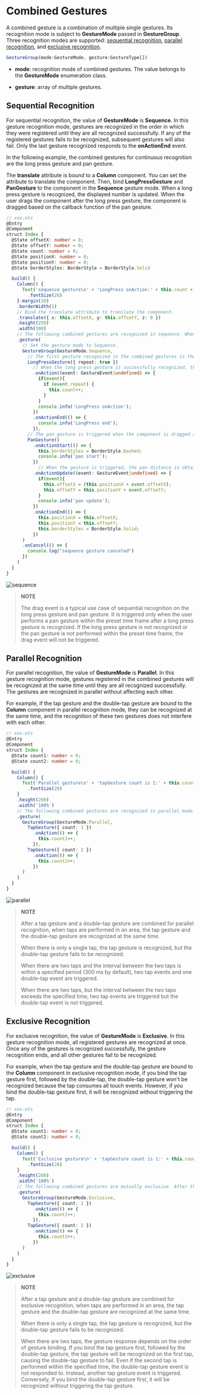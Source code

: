 # Combined Gestures


A combined gesture is a combination of multiple single gestures. Its recognition mode is subject to **GestureMode** passed in **GestureGroup**. Three recognition modes are supported: [sequential recognition](#sequential-recognition), [parallel recognition](#parallel-recognition), and [exclusive recognition](#exclusive-recognition).

```ts
GestureGroup(mode:GestureMode, gesture:GestureType[])
```


- **mode**: recognition mode of combined gestures. The value belongs to the **GestureMode** enumeration class.

- **gesture**: array of multiple gestures.


## Sequential Recognition

For sequential recognition, the value of **GestureMode** is **Sequence**. In this gesture recognition mode, gestures are recognized in the order in which they were registered until they are all recognized successfully. If any of the registered gestures fails to be recognized, subsequent gestures will also fail. Only the last gesture recognized responds to the **onActionEnd** event.

In the following example, the combined gestures for continuous recognition are the long press gesture and pan gesture.

The **translate** attribute is bound to a **Column** component. You can set the attribute to translate the component. Then, bind **LongPressGesture** and **PanGesture** to the component in the **Sequence** gesture mode. When a long press gesture is recognized, the displayed number is updated. When the user drags the component after the long press gesture, the component is dragged based on the callback function of the pan gesture.

```ts
// xxx.ets
@Entry
@Component
struct Index {
  @State offsetX: number = 0;
  @State offsetY: number = 0;
  @State count: number = 0;
  @State positionX: number = 0;
  @State positionY: number = 0;
  @State borderStyles: BorderStyle = BorderStyle.Solid

  build() {
    Column() {
      Text('sequence gesture\n' + 'LongPress onAction:' + this.count + '\nPanGesture offset:\nX: ' + this.offsetX + '\n' + 'Y: ' + this.offsetY)
        .fontSize(28)
    }.margin(10)
    .borderWidth(1)
    // Bind the translate attribute to translate the component.
    .translate({ x: this.offsetX, y: this.offsetY, z: 0 })
    .height(250)
    .width(300)
    // The following combined gestures are recognized in sequence. When the long press gesture event is not triggered correctly, the pan gesture event is not triggered.
    .gesture(
      // Set the gesture mode to Sequence.
      GestureGroup(GestureMode.Sequence,
        // The first gesture recognized in the combined gestures is the long press gesture, which can be responded to for multiple times.
        LongPressGesture({ repeat: true })
          // When the long press gesture is successfully recognized, the value of count displayed on the Text component increments.
          .onAction((event: GestureEvent|undefined) => {
            if(event){
              if (event.repeat) {
                this.count++;
              }
            }
            console.info('LongPress onAction');
          })
          .onActionEnd(() => {
            console.info('LongPress end');
          }),
        // The pan gesture is triggered when the component is dragged after the long press gesture is recognized.
        PanGesture()
          .onActionStart(() => {
            this.borderStyles = BorderStyle.Dashed;
            console.info('pan start');
          })
            // When the gesture is triggered, the pan distance is obtained based on the callback, and the displacement distance of the component is modified. In this way, the component is translated.
          .onActionUpdate((event: GestureEvent|undefined) => {
            if(event){
              this.offsetX = (this.positionX + event.offsetX);
              this.offsetY = this.positionY + event.offsetY;
            }
            console.info('pan update');
          })
          .onActionEnd(() => {
            this.positionX = this.offsetX;
            this.positionY = this.offsetY;
            this.borderStyles = BorderStyle.Solid;
          })
      )
      .onCancel(() => {
        console.log("sequence gesture canceled")
      })
    )
  }
}
```


![sequence](figures/sequence.gif)


>**NOTE**
>
>The drag event is a typical use case of sequential recognition on the long press gesture and pan gesture. It is triggered only when the user performs a pan gesture within the preset time frame after a long press gesture is recognized. If the long press gesture is not recognized or the pan gesture is not performed within the preset time frame, the drag event will not be triggered.


## Parallel Recognition

For parallel recognition, the value of **GestureMode** is **Parallel**. In this gesture recognition mode, gestures registered in the combined gestures will be recognized at the same time until they are all recognized successfully. The gestures are recognized in parallel without affecting each other.

For example, if the tap gesture and the double-tap gesture are bound to the **Column** component in parallel recognition mode, they can be recognized at the same time, and the recognition of these two gestures does not interfere with each other. 

```ts
// xxx.ets
@Entry
@Component
struct Index {
  @State count1: number = 0;
  @State count2: number = 0;

  build() {
    Column() {
      Text('Parallel gesture\n' + 'tapGesture count is 1:' + this.count1 + '\ntapGesture count is 2:' + this.count2 + '\n')
        .fontSize(28)
    }
    .height(200)
    .width('100%')
    // The following combined gestures are recognized in parallel mode. After a tap gesture is recognized successfully, if another tap gesture is recognized within the specified time frame, a double-tap gesture will also be recognized.
    .gesture(
      GestureGroup(GestureMode.Parallel,
        TapGesture({ count: 1 })
          .onAction(() => {
            this.count1++;
          }),
        TapGesture({ count: 2 })
          .onAction(() => {
            this.count2++;
          })
      )
    )
  }
}
```


![parallel](figures/parallel.gif)


>**NOTE**
>
>After a tap gesture and a double-tap gesture are combined for parallel recognition, when taps are performed in an area, the tap gesture and the double-tap gesture are recognized at the same time.
>
>When there is only a single tap, the tap gesture is recognized, but the double-tap gesture fails to be recognized.
>
>When there are two taps and the interval between the two taps is within a specified period (300 ms by default), two tap events and one double-tap event are triggered.
>
>When there are two taps, but the interval between the two taps exceeds the specified time, two tap events are triggered but the double-tap event is not triggered.


## Exclusive Recognition

For exclusive recognition, the value of **GestureMode** is **Exclusive**. In this gesture recognition mode, all registered gestures are recognized at once. Once any of the gestures is recognized successfully, the gesture recognition ends, and all other gestures fail to be recognized.

For example, when the tap gesture and the double-tap gesture are bound to the **Column** component in exclusive recognition mode, if you bind the tap gesture first, followed by the double-tap, the double-tap gesture won't be recognized because the tap consumes all touch events. However, if you bind the double-tap gesture first, it will be recognized without triggering the tap.

```ts
// xxx.ets
@Entry
@Component
struct Index {
  @State count1: number = 0;
  @State count2: number = 0;

  build() {
    Column() {
      Text('Exclusive gesture\n' + 'tapGesture count is 1:' + this.count1 + '\ntapGesture count is 2:' + this.count2 + '\n')
        .fontSize(28)
    }
    .height(200)
    .width('100%')
    // The following combined gestures are mutually exclusive. After the tap gesture is recognized successfully, the double-tap gesture fails to be recognized.
    .gesture(
      GestureGroup(GestureMode.Exclusive,
        TapGesture({ count: 1 })
          .onAction(() => {
            this.count1++;
          }),
        TapGesture({ count: 2 })
          .onAction(() => {
            this.count2++;
          })
      )
    )
  }
}
```


![exclusive](figures/exclusive.gif)


>**NOTE**
>
>After a tap gesture and a double-tap gesture are combined for exclusive recognition, when taps are performed in an area, the tap gesture and the double-tap gesture are recognized at the same time.
>
>When there is only a single tap, the tap gesture is recognized, but the double-tap gesture fails to be recognized.
>
>When there are two taps, the gesture response depends on the order of gesture binding. If you bind the tap gesture first, followed by the double-tap gesture, the tap gesture will be recognized on the first tap, causing the double-tap gesture to fail. Even if the second tap is performed within the specified time, the double-tap gesture event is not responded to. Instead, another tap gesture event is triggered. Conversely, if you bind the double-tap gesture first, it will be recognized without triggering the tap gesture.
